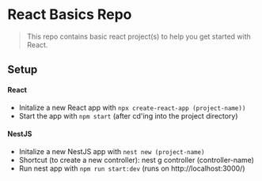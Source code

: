 # React Basics Repo
> This repo contains basic react project(s) to help you get started with React.

## Setup
#### React
- Initalize a new React app with `npx create-react-app (project-name))`
- Start the app with `npm start` (after cd'ing into the project directory)

#### NestJS
- Initalize a new NestJS app with `nest new (project-name)`
- Shortcut (to create a new controller): nest g controller (controller-name) 
- Run nest app with `npm run start:dev` (runs on http://localhost:3000/)